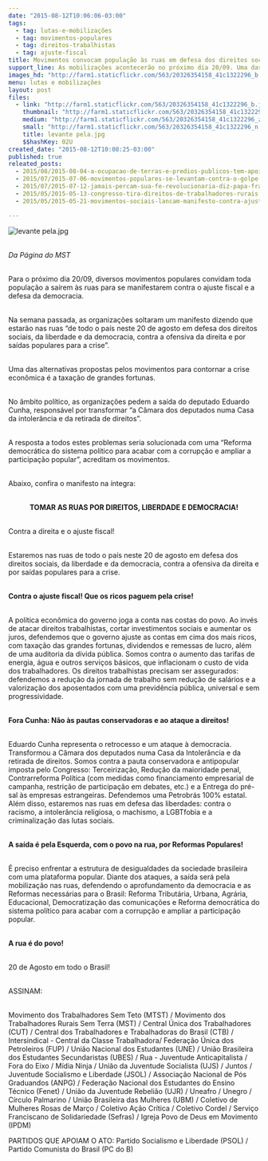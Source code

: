 ```yaml
---
date: "2015-08-12T10:06:06-03:00"
tags:
  - tag: lutas-e-mobilizações
  - tag: movimentos-populares
  - tag: direitos-trabalhistas
  - tag: ajuste-fiscal
title: Movimentos convocam população às ruas em defesa dos direitos sociais
support_line: As mobilizações acontecerão no próximo dia 20/09. Uma das alternativas propostas pelos movimentos para contornar a crise econômica é a taxação de grandes fortunas.
images_hd: "http://farm1.staticflickr.com/563/20326354158_41c1322296_b.jpg"
menu: lutas e mobilizações
layout: post
files:
  - link: "http://farm1.staticflickr.com/563/20326354158_41c1322296_b.jpg"
    thumbnail: "http://farm1.staticflickr.com/563/20326354158_41c1322296_t.jpg"
    medium: "http://farm1.staticflickr.com/563/20326354158_41c1322296_z.jpg"
    small: "http://farm1.staticflickr.com/563/20326354158_41c1322296_n.jpg"
    title: levante pela.jpg
    $$hashKey: 02U
created_date: "2015-08-12T10:08:25-03:00"
published: true
releated_posts:
  - 2015/08/2015-08-04-a-ocupacao-de-terras-e-predios-publicos-tem-apoio-na-lei.md
  - 2015/07/2015-07-06-movimentos-populares-se-levantam-contra-o-golpe.md
  - 2015/07/2015-07-12-jamais-percam-sua-fe-revolucionaria-diz-papa-francisco-aos-movimentos-populares.md
  - 2015/05/2015-05-13-congresso-tira-direitos-de-trabalhadores-rurais.md
  - 2015/05/2015-05-21-movimentos-sociais-lancam-manifesto-contra-ajuste-fiscal.md

---
```

<p><img alt="levante pela.jpg" src="http://farm1.staticflickr.com/563/20326354158_41c1322296_b.jpg" /></p>

<p><br />
<em>Da P&aacute;gina do MST</em></p>

<p><br />
Para o pr&oacute;ximo dia 20/09, diversos movimentos populares convidam toda popula&ccedil;&atilde;o a sa&iacute;rem &agrave;s ruas para se manifestarem contra o ajuste fiscal e a defesa da democracia.</p>

<p><br />
Na semana passada, as organiza&ccedil;&otilde;es soltaram um manifesto dizendo que estar&atilde;o nas ruas &ldquo;de todo o pa&iacute;s neste 20 de agosto em defesa dos direitos sociais, da liberdade e da democracia, contra a ofensiva da direita e por sa&iacute;das populares para a crise&rdquo;.</p>

<p><br />
Uma das alternativas propostas pelos movimentos para contornar a crise econ&ocirc;mica &eacute; a taxa&ccedil;&atilde;o de grandes fortunas.</p>

<p><br />
No &acirc;mbito pol&iacute;tico, as organiza&ccedil;&otilde;es pedem a sa&iacute;da do deputado Eduardo Cunha, respons&aacute;vel por transformar &ldquo;a C&acirc;mara dos deputados numa Casa da intoler&acirc;ncia e da retirada de direitos&rdquo;.</p>

<p><br />
A resposta a todos estes problemas seria solucionada com uma &ldquo;Reforma democr&aacute;tica do sistema pol&iacute;tico para acabar com a corrup&ccedil;&atilde;o e ampliar a participa&ccedil;&atilde;o popular&rdquo;, acreditam os movimentos.</p>

<p><br />
Abaixo, confira o manifesto na &iacute;ntegra:&nbsp;</p>

<p style="text-align: center;"><br />
<strong>TOMAR AS RUAS POR DIREITOS, LIBERDADE E DEMOCRACIA!</strong></p>

<p><br />
Contra a direita e o ajuste fiscal!</p>

<p><br />
Estaremos nas ruas de todo o pa&iacute;s neste 20 de agosto em defesa dos direitos sociais, da liberdade e da democracia, contra a ofensiva da direita e por sa&iacute;das populares para a crise.</p>

<p><br />
<strong>Contra o ajuste fiscal! Que os ricos paguem pela crise!</strong></p>

<p><br />
A pol&iacute;tica econ&ocirc;mica do governo joga a conta nas costas do povo. Ao inv&eacute;s de atacar direitos trabalhistas, cortar investimentos sociais e aumentar os juros, defendemos que o governo ajuste as contas em cima dos mais ricos, com taxa&ccedil;&atilde;o das grandes fortunas, dividendos e remessas de lucro, al&eacute;m de uma auditoria da d&iacute;vida p&uacute;blica. Somos contra o aumento das tarifas de energia, &aacute;gua e outros servi&ccedil;os b&aacute;sicos, que inflacionam o custo de vida dos trabalhadores. Os direitos trabalhistas precisam ser assegurados: defendemos a redu&ccedil;&atilde;o da jornada de trabalho sem redu&ccedil;&atilde;o de sal&aacute;rios e a valoriza&ccedil;&atilde;o dos aposentados com uma previd&ecirc;ncia p&uacute;blica, universal e sem progressividade.</p>

<p><br />
<strong>Fora Cunha: N&atilde;o &agrave;s pautas conservadoras e ao ataque a direitos!</strong></p>

<p><br />
Eduardo Cunha representa o retrocesso e um ataque &agrave; democracia. Transformou a C&acirc;mara dos deputados numa Casa da Intoler&acirc;ncia e da retirada de direitos. Somos contra a pauta conservadora e antipopular imposta pelo Congresso: Terceiriza&ccedil;&atilde;o, Redu&ccedil;&atilde;o da maioridade penal, Contrarreforma Pol&iacute;tica (com medidas como financiamento empresarial de campanha, restri&ccedil;&atilde;o de participa&ccedil;&atilde;o em debates, etc.) e a Entrega do pr&eacute;-sal &agrave;s empresas estrangeiras. Defendemos uma Petrobr&aacute;s 100% estatal. Al&eacute;m disso, estaremos nas ruas em defesa das liberdades: contra o racismo, a intoler&acirc;ncia religiosa, o machismo, a LGBTfobia e a criminaliza&ccedil;&atilde;o das lutas sociais.</p>

<p><br />
<strong>A sa&iacute;da &eacute; pela Esquerda, com o povo na rua, por Reformas Populares!</strong></p>

<p><br />
&Eacute; preciso enfrentar a estrutura de desigualdades da sociedade brasileira com uma plataforma popular. Diante dos ataques, a sa&iacute;da ser&aacute; pela mobiliza&ccedil;&atilde;o nas ruas, defendendo o aprofundamento da democracia e as Reformas necess&aacute;rias para o Brasil: Reforma Tribut&aacute;ria, Urbana, Agr&aacute;ria, Educacional, Democratiza&ccedil;&atilde;o das comunica&ccedil;&otilde;es e Reforma democr&aacute;tica do sistema pol&iacute;tico para acabar com a corrup&ccedil;&atilde;o e ampliar a participa&ccedil;&atilde;o popular.</p>

<p><br />
<strong>A rua &eacute; do povo!</strong></p>

<p><br />
20 de Agosto em todo o Brasil!</p>

<p><br />
ASSINAM:</p>

<p><br />
Movimento dos Trabalhadores Sem Teto (MTST) / Movimento dos Trabalhadores Rurais Sem Terra (MST) / Central &Uacute;nica dos Trabalhadores (CUT) / Central dos Trabalhadores e Trabalhadoras do Brasil (CTB) / Intersindical - Central da Classe Trabalhadora/ Federa&ccedil;&atilde;o &Uacute;nica dos Petroleiros (FUP) / Uni&atilde;o Nacional dos Estudantes (UNE) / Uni&atilde;o Brasileira dos Estudantes Secundaristas (UBES) / Rua - Juventude Anticapitalista / Fora do Eixo / M&iacute;dia Ninja / Uni&atilde;o da Juventude Socialista (UJS) / Juntos / Juventude Socialismo e Liberdade (JSOL) / Associa&ccedil;&atilde;o Nacional de P&oacute;s Graduandos (ANPG) / Federa&ccedil;&atilde;o Nacional dos Estudantes do Ensino T&eacute;cnico (Fenet) / Uni&atilde;o da Juventude Rebeli&atilde;o (UJR) / Uneafro / Unegro / C&iacute;rculo Palmarino / Uni&atilde;o Brasileira das Mulheres (UBM) / Coletivo de Mulheres Rosas de Mar&ccedil;o / Coletivo A&ccedil;&atilde;o Cr&iacute;tica / Coletivo Cordel / Servi&ccedil;o Franciscano de Solidariedade (Sefras) / Igreja Povo de Deus em Movimento (IPDM)</p>

<p>PARTIDOS QUE APOIAM O ATO: Partido Socialismo e Liberdade (PSOL) / Partido Comunista do Brasil (PC do B)</p>
